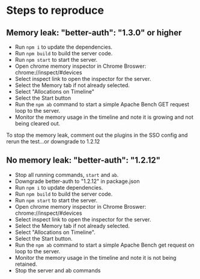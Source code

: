 # Steps to reproduce

## Memory leak: "better-auth": "1.3.0" or higher

- Run `npm i` to update the dependencies.
- Run `npm build` to build the server code.
- Run `npm start` to start the server.
- Open chrome memory inspector in Chrome Broswer: chrome://inspect/#devices
- Select inspect link to open the inspector for the server.
- Select the Memory tab if not already selected.
- Select "Allocations on Timeline"
- Select the Start button
- Run the `npm ab` command to start a simple Apache Bench GET request loop to the server.
- Monitor the memory usage in the timeline and note it is growing and not being cleared out.

To stop the memory leak, comment out the plugins in the SSO config and rerun the test...or downgrade to 1.2.12

## No memory leak: "better-auth": "1.2.12"

- Stop all running commands, `start` and `ab`.
- Downgrade better-auth to "1.2.12" in package.json
- Run `npm i` to update dependencies.
- Run `npm build` to build the server code.
- Run `npm start` to start the server.
- Open chrome memory inspector in Chrome Broswer: chrome://inspect/#devices
- Select inspect link to open the inspector for the server.
- Select the Memory tab if not already selected.
- Select "Allocations on Timeline".
- Select the Start button.
- Run the `npm ab` command to start a simple Apache Bench get request on loop to the server.
- Monitor the memory usage in the timeline and note it is not being retained.
- Stop the server and ab commands
